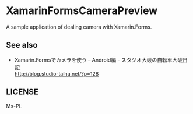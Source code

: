XamarinFormsCameraPreview
=========================

A sample application of dealing camera with Xamarin.Forms.


See also
---
* Xamarin.Formsでカメラを使う – Android編 - スタジオ大破の自転車大破日記  
http://blog.studio-taiha.net/?p=128

LICENSE
---
Ms-PL

